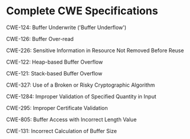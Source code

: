 

# Complete CWE Specifications

CWE-124: Buffer Underwrite ('Buffer Underflow')

CWE-126: Buffer Over-read

CWE-226: Sensitive Information in Resource Not Removed Before Reuse

CWE-122: Heap-based Buffer Overflow

CWE-121: Stack-based Buffer Overflow

CWE-327: Use of a Broken or Risky Cryptographic Algorithm

CWE-1284: Improper Validation of Specified Quantity in Input

CWE-295: Improper Certificate Validation

CWE-805: Buffer Access with Incorrect Length Value

CWE-131: Incorrect Calculation of Buffer Size